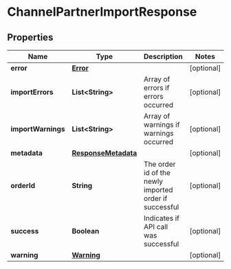
# ChannelPartnerImportResponse

## Properties
Name | Type | Description | Notes
------------ | ------------- | ------------- | -------------
**error** | [**Error**](Error.md) |  |  [optional]
**importErrors** | **List&lt;String&gt;** | Array of errors if errors occurred |  [optional]
**importWarnings** | **List&lt;String&gt;** | Array of warnings if warnings occurred |  [optional]
**metadata** | [**ResponseMetadata**](ResponseMetadata.md) |  |  [optional]
**orderId** | **String** | The order id of the newly imported order if successful |  [optional]
**success** | **Boolean** | Indicates if API call was successful |  [optional]
**warning** | [**Warning**](Warning.md) |  |  [optional]



